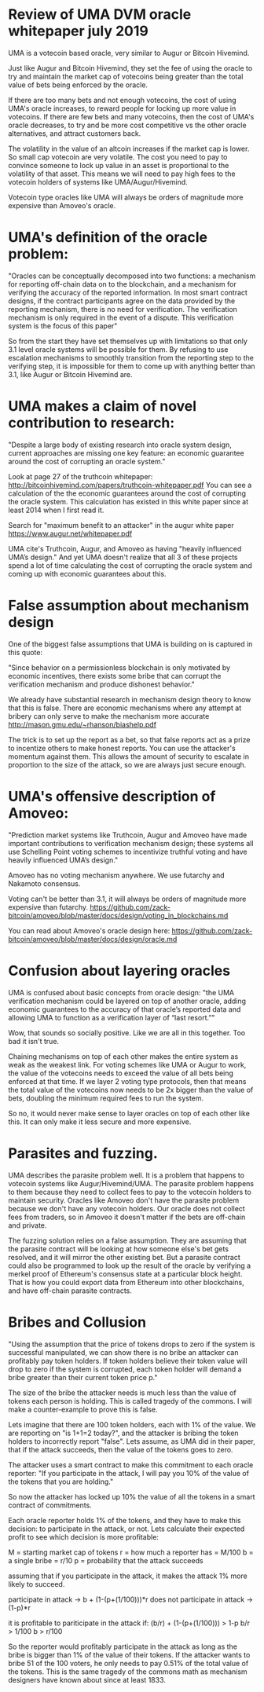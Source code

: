 Review of UMA DVM oracle whitepaper july 2019
============

UMA is a votecoin based oracle, very similar to Augur or Bitcoin Hivemind.

Just like Augur and Bitcoin Hivemind, they set the fee of using the oracle to try and maintain the market cap of votecoins being greater than the total value of bets being enforced by the oracle.

If there are too many bets and not enough votecoins, the cost of using UMA's oracle increases, to reward people for locking up more value in votecoins.
If there are few bets and many votecoins, then the cost of UMA's oracle decreases, to try and be more cost competitive vs the other oracle alternatives, and attract customers back.

The volatility in the value of an altcoin increases if the market cap is lower. So small cap votecoin are very volatile.
The cost you need to pay to convince someone to lock up value in an asset is proportional to the volatility of that asset.
This means we will need to pay high fees to the votecoin holders of systems like UMA/Augur/Hivemind.

Votecoin type oracles like UMA will always be orders of magnitude more expensive than Amoveo's oracle.


UMA's definition of the oracle problem:
================

"Oracles can be conceptually decomposed into two functions: a mechanism for reporting off-chain data on to the blockchain, and a mechanism for verifying the accuracy of the reported information. In most smart contract designs, if the contract participants agree on the data provided by the reporting mechanism, there is no need for verification. The verification mechanism is only required in the event of a dispute. This verification system is the focus of this paper"


So from the start they have set themselves up with limitations so that only 3.1 level oracle systems will be possible for them.
By refusing to use escalation mechanisms to smoothly transition from the reporting step to the verifying step, it is impossible for them to come up with anything better than 3.1, like Augur or Bitcoin Hivemind are.


UMA makes a claim of novel contribution to research:
==================

"Despite a large body of existing research into oracle system design, current approaches are missing one key feature: an economic guarantee around the cost of corrupting an oracle system."

Look at page 27 of the truthcoin whitepaper: http://bitcoinhivemind.com/papers/truthcoin-whitepaper.pdf
You can see a calculation of the the economic guarantees around the cost of corrupting the oracle system. This calculation has existed in this white paper since at least 2014 when I first read it.

Search for "maximum benefit to an attacker" in the augur white paper https://www.augur.net/whitepaper.pdf

UMA cite's Truthcoin, Augur, and Amoveo as having "heavily influenced UMA’s design." And yet UMA doesn't realize that all 3 of these projects spend a lot of time calculating the cost of corrupting the oracle system and coming up with economic guarantees about this.



False assumption about mechanism design
=================

One of the biggest false assumptions that UMA is building on is captured in this quote:

"Since behavior on a permissionless blockchain is only
motivated by economic incentives, there exists some bribe that can corrupt the verification mechanism and produce dishonest behavior."

We already have substantial research in mechanism design theory to know that this is false. There are economic mechanisms where any attempt at bribery can only serve to make the mechanism more accurate http://mason.gmu.edu/~rhanson/biashelp.pdf

The trick is to set up the report as a bet, so that false reports act as a prize to incentize others to make honest reports. You can use the attacker's momentum against them. This allows the amount of security to escalate in proportion to the size of the attack, so we are always just secure enough.


UMA's offensive description of Amoveo:
================

"Prediction market systems like Truthcoin, Augur and Amoveo have made important contributions to verification mechanism design; these systems all use Schelling Point voting schemes to incentivize truthful voting and have heavily influenced UMA’s design."

Amoveo has no voting mechanism anywhere. We use futarchy and Nakamoto consensus.

Voting can't be better than 3.1, it will always be orders of magnitude more expensive than futarchy.
https://github.com/zack-bitcoin/amoveo/blob/master/docs/design/voting_in_blockchains.md

You can read about Amoveo's oracle design here: https://github.com/zack-bitcoin/amoveo/blob/master/docs/design/oracle.md


Confusion about layering oracles
================

UMA is confused about basic concepts from oracle design:
"the UMA verification mechanism could be layered on top of another oracle, adding economic guarantees to the accuracy of that oracle’s reported data and allowing UMA to function as a verification layer of “last resort.”"

Wow, that sounds so socially positive. Like we are all in this together. Too bad it isn't true.

Chaining mechanisms on top of each other makes the entire system as weak as the weakest link.
For voting schemes like UMA or Augur to work, the value of the votecoins needs to exceed the value of all bets being enforced at that time.
If we layer 2 voting type protocols, then that means the total value of the votecoins now needs to be 2x bigger than the value of bets, doubling the minimum required fees to run the system.

So no, it would never make sense to layer oracles on top of each other like this. It can only make it less secure and more expensive.





Parasites and fuzzing.
=========

UMA describes the parasite problem well. It is a problem that happens to votecoin systems like Augur/Hivemind/UMA.
The parasite problem happens to them because they need to collect fees to pay to the votecoin holders to maintain security.
Oracles like Amoveo don't have the parasite problem because we don't have any votecoin holders. Our oracle does not collect fees from traders, so in Amoveo it doesn't matter if the bets are off-chain and private.


The fuzzing solution relies on a false assumption.
They are assuming that the parasite contract will be looking at how someone else's bet gets resolved, and it will mirror the other existing bet.
But a parasite contract could also be programmed to look up the result of the oracle by verifying a merkel proof of Ethereum's consensus state at a particular block height. That is how you could export data from Ethereum into other blockchains, and have off-chain parasite contracts.




Bribes and Collusion
=========

"Using the assumption that the price of tokens drops to zero if the system is successful manipulated, we can show there is no bribe an attacker can profitably pay token holders. If token holders believe their token value will drop to zero if the system is corrupted, each token holder will demand a bribe greater than their current token price p."

The size of the bribe the attacker needs is much less than the value of tokens each person is holding. This is called tragedy of the commons. I will make a counter-example to prove this is false.

Lets imagine that there are 100 token holders, each with 1% of the value. We are reporting on "is 1+1=2 today?", and the attacker is bribing the token holders to incorrectly report "false". Lets assume, as UMA did in their paper, that if the attack succeeds, then the value of the tokens goes to zero.

The attacker uses a smart contract to make this commitment to each oracle reporter: "If you participate in the attack, I will pay you 10% of the value of the tokens that you are holding."

So now the attacker has locked up 10% the value of all the tokens in a smart contract of commitments.

Each oracle reporter holds 1% of the tokens, and they have to make this decision: to participate in the attack, or not.
Lets calculate their expected profit to see which decision is more profitable:

M = starting market cap of tokens
r = how much a reporter has = M/100
b = a single bribe = r/10
p = probability that the attack succeeds

assuming that if you participate in the attack, it makes the attack 1% more likely to succeed.

participate in attack -> b + (1-(p+(1/100)))*r
does not participate in attack -> (1-p)*r

it is profitable to pariticipate in the attack if:
(b/r) + (1-(p+(1/100))) > 1-p
b/r > 1/100
b > r/100

So the reporter would profitably participate in the attack as long as the bribe is bigger than 1% of the value of their tokens.
If the attacker wants to bribe 51 of the 100 voters, he only needs to pay 0.51% of the total value of the tokens.
This is the same tragedy of the commons math as mechanism designers have known about since at least 1833. 

